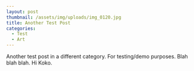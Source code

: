 ```yaml
---
layout: post
thumbnail: /assets/img/uploads/img_0120.jpg
title: Another Test Post
categories:
  - Test
  - Art
---
```

Another test post in a different category. For testing/demo purposes. Blah blah blah. Hi Koko.
